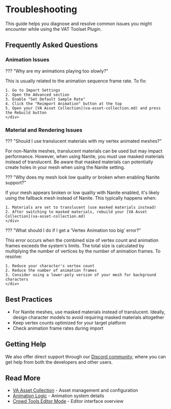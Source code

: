 # Troubleshooting

This guide helps you diagnose and resolve common issues you might encounter while using the VAT Toolset Plugin.

## Frequently Asked Questions

### Animation Issues

??? "Why are my animations playing too slowly?"
    <div class="md-typeset__answer">
    This is usually related to the animation sequence frame rate. To fix:

    1. Go to Import Settings
    2. Open the Advanced section
    3. Enable "Set Default Sample Rate"
    4. Click the "Reimport Animation" button at the top
    5. Open your [VA Asset Collection](va-asset-collection.md) and press the Rebuild button
    </div>

### Material and Rendering Issues

??? "Should I use translucent materials with my vertex animated meshes?"
    <div class="md-typeset__answer">
    For non-Nanite meshes, translucent materials can be used but may impact performance. However, when using Nanite, you must use masked materials instead of translucent. Be aware that masked materials can potentially create holes in your mesh when using the Nanite setting.
    </div>

??? "Why does my mesh look low quality or broken when enabling Nanite support?"
    <div class="md-typeset__answer">
    If your mesh appears broken or low quality with Nanite enabled, it's likely using the fallback mesh instead of Nanite. This typically happens when:

    1. Materials are set to translucent (use masked materials instead)
    2. After switching to masked materials, rebuild your [VA Asset Collection](va-asset-collection.md)
    </div>

??? "What should I do if I get a 'Vertex Animation too big' error?"
    <div class="md-typeset__answer">
    This error occurs when the combined size of vertex count and animation frames exceeds the system's limits. The total size is calculated by multiplying the number of vertices by the number of animation frames. To resolve:

    1. Reduce your character's vertex count
    2. Reduce the number of animation frames
    3. Consider using a lower-poly version of your mesh for background characters
    </div>

## Best Practices

- For Nanite meshes, use masked materials instead of translucent. Ideally, design character models to avoid requiring masked materials altogether
- Keep vertex counts optimized for your target platform
- Check animation frame rates during import

## Getting Help
We also offer direct support through our [Discord community](https://discord.gg/PFhpMCCAtc), where you can get help from both the developers and other users.

## Read More

- [VA Asset Collection](va-asset-collection.md) - Asset management and configuration
- [Animation Logic](animation-logic.md) - Animation system details
- [Crowd Tools Editor Mode](crowd-tools-editor-mode.md) - Editor interface overview
